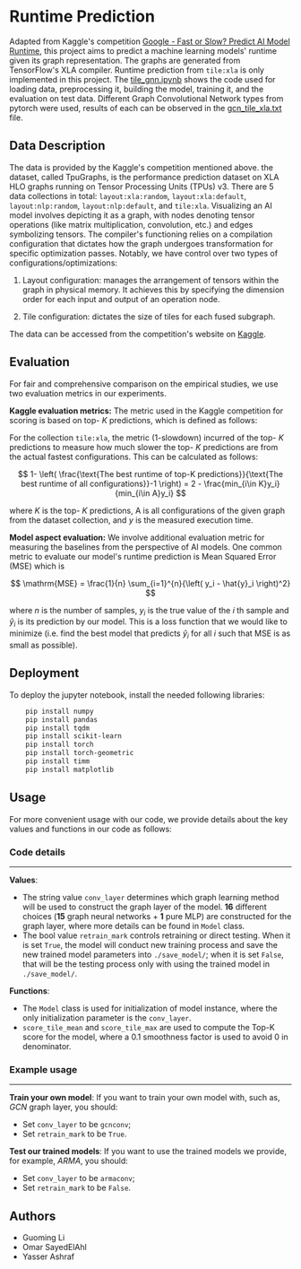 
# Runtime Prediction

Adapted from Kaggle's competition [Google - Fast or Slow? Predict AI Model Runtime](kaggle.com/competitions/predict-ai-model-runtime), this project aims to predict a machine learning models' runtime given its graph representation. The graphs are generated from TensorFlow's XLA compiler. Runtime prediction from `tile:xla` is only implemented in this project. The [tile_gnn.ipynb](https://github.com/omar-bahaa/runtime-prediction/blob/main/tile_graph_learning.ipynb) shows the code used for loading data, preprocessing it, building the model, training it, and the evaluation on test data. Different Graph Convolutional Network types from pytorch were used, results of each can be observed in the [gcn_tile_xla.txt](https://github.com/omar-bahaa/runtime-prediction/blob/main/results_tile_xla.txt) file.

## Data Description

The data is provided by the Kaggle's competition mentioned above.
the dataset, called TpuGraphs, is the performance prediction dataset on XLA HLO graphs running on Tensor Processing Units (TPUs) v3. There are 5 data collections in total: `layout:xla:random`, `layout:xla:default`, `layout:nlp:random`, `layout:nlp:default`, and `tile:xla`.
Visualizing an AI model involves depicting it as a graph, with nodes denoting tensor operations (like matrix multiplication, convolution, etc.) and edges symbolizing tensors. The compiler's functioning relies on a compilation configuration that dictates how the graph undergoes transformation for specific optimization passes. Notably, we have control over two types of configurations/optimizations:

1. Layout configuration: manages the arrangement of tensors within the graph in physical memory. It achieves this by specifying the dimension order for each input and output of an operation node.

1. Tile configuration: dictates the size of tiles for each fused subgraph.

The data can be accessed from the competition's website on [Kaggle](kaggle.com/competitions/predict-ai-model-runtime).

## Evaluation

For fair and comprehensive comparison on the empirical studies, we use two evaluation metrics in our experiments. 

**Kaggle evaluation metrics:** The metric used in the Kaggle competition for scoring is based on top- $K$ predictions, which is defined as follows:

For the collection `tile:xla`, the metric (1-slowdown) incurred of the top- $K$ predictions to measure how much slower the top- $K$ predictions are from the actual fastest configurations. This can be calculated as follows:

$$
    1- \left( \frac{\text{The best runtime of top-K predictions}}{\text{The best runtime of all configurations}}-1 \right) = 2 - \frac{min_{i\in K}y_i}{min_{i\in A}y_i} 
$$

where $K$ is the top- $K$ predictions, A is all configurations of the given graph from the dataset collection, and $y$ is the measured execution time.

**Model aspect evaluation:** We involve additional evaluation metric for measuring the baselines from the perspective of AI models. One common metric to evaluate our model's runtime prediction is Mean Squared Error (MSE) which is 

$$
    \mathrm{MSE} = \frac{1}{n} \sum_{i=1}^{n}{\left( y_i - \hat{y}_i \right)^2}
$$

where $n$ is the number of samples, $y_i$ is the true value of the $i$ th sample and $\hat{y}_i$ is its prediction by our model. This is a loss function that we would like to minimize (i.e. find the best model that predicts $\hat{y}_i$ for all $i$ such that MSE is as small as possible).


## Deployment

To deploy the jupyter notebook, install the needed following libraries:

```bash
    pip install numpy
    pip install pandas
    pip install tqdm
    pip install scikit-learn
    pip install torch
    pip install torch-geometric
    pip install timm
    pip install matplotlib
```

## Usage 
For more convenient usage with our code, we provide details about the key values and functions in our code as follows:

### Code details
---
**Values**:
- The string value `conv_layer` determines which graph learning method will be used to construct the graph layer of the model. **16** different choices (**15** graph neural networks + **1** pure MLP) are constructed for the graph layer, where more details can be found in `Model` class. 
- The bool value `retrain_mark` controls retraining or direct testing. When it is set `True`, the model will conduct new training process and save the new trained model parameters into `./save_model/`; when it is set `False`, that will be the testing process only with using the trained model in `./save_model/`.

**Functions**:
- The `Model` class is used for initialization of model instance, where the only initialization parameter is the `conv_layer`.
- `score_tile_mean` and `score_tile_max` are used to compute the Top-K score for the model, where a 0.1 smoothness factor is used to avoid 0 in denominator. 

### Example usage
---
**Train your own model**: If you want to train your own model with, such as, *GCN* graph layer, you should:
- Set `conv_layer` to be `gcnconv`;
- Set `retrain_mark` to be `True`.

**Test our trained models**: If you want to use the trained models we provide, for example, *ARMA*, you should:
- Set `conv_layer` to be `armaconv`;
- Set `retrain_mark` to be `False`.


## Authors

- Guoming Li
- Omar SayedElAhl
- Yasser Ashraf

